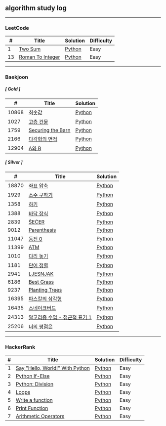 ## algorithm study log

---

### LeetCode

| # | Title | Solution | Difficulty |
|---| ----- | -------- | ---------- |
|1|[Two Sum](https://leetcode.com/problems/two-sum/)|[Python](./leetcode/two_sum/main.py)|Easy|
|13|[Roman To Integer](https://leetcode.com/problems/roman-to-integer/)|[Python](./leetcode/roman_to_integer/main.py)|Easy|

---

### Baekjoon

##### [ Gold ]
| # | Title | Solution |
|---| ----- | -------- |
|10868|[최솟값](https://www.acmicpc.net/problem/10868)|[Python](./baekjoon/python/segment-tree/10868/10868.py)
|1027|[고층 건물](https://www.acmicpc.net/problem/1027)|[Python](./baekjoon/python/bruteforcing/1027/1027.py)
|1759|[Securing the Barn](https://www.acmicpc.net/problem/1759)|[Python](./baekjoon/python/bruteforcing/1759/1759.py)
|2166|[다각형의 면적](https://www.acmicpc.net/problem/2166)|[Python](./baekjoon/python/geometry/2166/2166.py)
|12904|[A와 B](https://www.acmicpc.net/problem/12904)|[Python](./baekjoon/python/string/12904/12904.py)

##### [ Silver ]
| # | Title | Solution |
|---| ----- | -------- |
|18870|[좌표 압축](https://www.acmicpc.net/problem/18870)|[Python](./baekjoon/python/sorting/18870/18870.py)
|1929|[소수 구하기](https://www.acmicpc.net/problem/1929)|[Python](./baekjoon/python/mathematics/1929/1929.py)
|1358|[하키](https://www.acmicpc.net/problem/1358)|[Python](./baekjoon/python/geometry/1358/1358.py)
|1388|[바닥 장식](https://www.acmicpc.net/problem/1388)|[Python](./baekjoon/python/graph-theory/1388/1388.py)
|2839|[ŠEĆER](https://www.acmicpc.net/problem/2839)|[Python](./baekjoon/python/dynamic-programming/2839/2839.py)
|9012|[Parenthesis](https://www.acmicpc.net/problem/9012)|[Python](./baekjoon/python/stack/9012/9012.py)
|11047|[동전 0](https://www.acmicpc.net/problem/11047)|[Python](./baekjoon/python/greedy/11047/11047.py)
|11399|[ATM](https://www.acmicpc.net/problem/11399)|[Python](./baekjoon/python/greedy/11399/11399.py)
|1010|[다리 놓기](https://www.acmicpc.net/problem/1010)|[Python](./baekjoon/python/combinatorics/1010/1010.py)
|1181|[단어 정렬](https://www.acmicpc.net/problem/1181)|[Python](./baekjoon/python/sorting/1181/1181.py)
|2941|[LJESNJAK](https://www.acmicpc.net/problem/2941)|[Python](./baekjoon/python/string/2941/2941.py)
|6186|[Best Grass](https://www.acmicpc.net/problem/6186)|[Python](./baekjoon/python/graph-theory/6186/6186.py)
|9237|[Planting Trees](https://www.acmicpc.net/problem/9237)|[Python](./baekjoon/python/greedy/9237/9237.py)
|16395|[파스칼의 삼각형](https://www.acmicpc.net/problem/16395)|[Python](./baekjoon/python/dynamic-programming/16395/16395.py)
|16435|[스네이크버드](https://www.acmicpc.net/problem/16435)|[Python](./baekjoon/python/greedy/16435/16435.py)
|24313|[알고리즘 수업 - 점근적 표기 1](https://www.acmicpc.net/problem/24313)|[Python](./baekjoon/java/src/mathematics/Main24313.java)
|25206|[너의 평점은](https://www.acmicpc.net/problem/25206)|[Python](./baekjoon/java/src/string/Main25206.java)

---

### HackerRank

| # | Title | Solution | Difficulty |
|---| ----- | -------- | ---------- |
|1|[Say "Hello, World!" With Python](https://www.hackerrank.com/challenges/py-hello-world)|[Python](./harkerrank/Say%20Hello%2C%20World!%20With%20Python/main.py)|Easy|
|2|[Python If-Else](https://www.hackerrank.com/challenges/py-if-else)|[Python](./harkerrank/Python%20If-Else/main.py)|Easy|
|3|[Python: Division](https://www.hackerrank.com/challenges/python-division)|[Python](./harkerrank/Python%20Division/main.py)|Easy|
|4|[Loops](https://www.hackerrank.com/challenges/python-loops)|[Python](./harkerrank/Loops/main.py)|Easy|
|5|[Write a function](https://www.hackerrank.com/challenges/write-a-function)|[Python](./harkerrank/Write%20a%20function/main.py)|Easy|
|6|[Print Function](https://www.hackerrank.com/challenges/python-print)|[Python](./harkerrank/Print%20Function/main.py)|Easy|
|7|[Arithmetic Operators](https://www.hackerrank.com/challenges/python-arithmetic-operators)|[Python](./harkerrank/arithmetic_operators/main.py)|Easy|